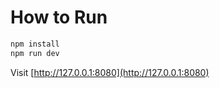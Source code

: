 # How to Run

```bash
npm install
npm run dev
```

Visit [http://127.0.0.1:8080](http://127.0.0.1:8080)
